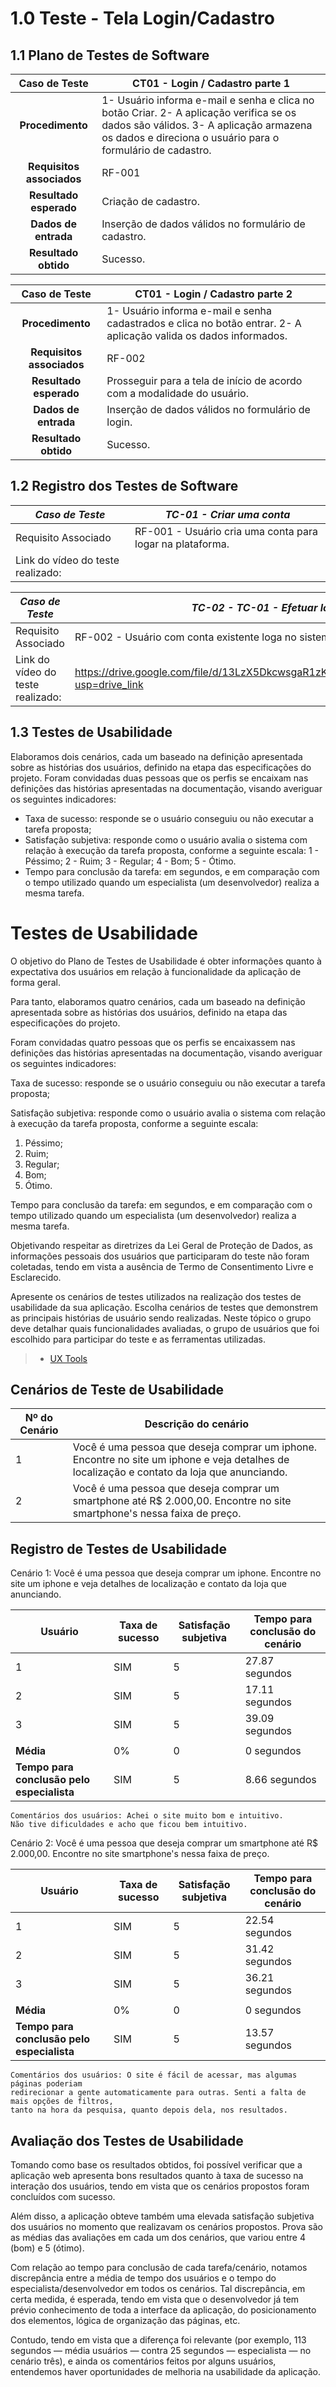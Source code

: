 # 1.0 Teste - Tela Login/Cadastro
## 1.1 Plano de Testes de Software

**Caso de Teste** | **CT01 - Login / Cadastro parte 1**
 :--------------: | ------------
**Procedimento**  | 1- Usuário informa e-mail e senha e clica no botão Criar. 2- A aplicação verifica se os dados são válidos. 3- A aplicação armazena os dados e direciona o usuário para o formulário de cadastro.
**Requisitos associados** | RF-001
**Resultado esperado** | Criação de cadastro.
**Dados de entrada** | Inserção de dados válidos no formulário de cadastro.
**Resultado obtido** | Sucesso.




**Caso de Teste** | **CT01 - Login / Cadastro parte 2**
 :--------------: | ------------
**Procedimento**  | 1- Usuário informa e-mail e senha cadastrados e clica no botão entrar. 2- A aplicação valida os dados informados.
**Requisitos associados** | RF-002
**Resultado esperado** | Prosseguir para a tela de início de acordo com a modalidade do usuário.
**Dados de entrada** | Inserção de dados válidos no formulário de login.
**Resultado obtido** | Sucesso.


## 1.2 Registro dos Testes de Software


|*Caso de Teste*                                 |*TC-01 - Criar uma conta*                                         |
|---|---|
|Requisito Associado | RF-001 - Usuário cria uma conta para logar na plataforma.|
|Link do vídeo do teste realizado: | | 

|*Caso de Teste*                                 |*TC-02 - TC-01 - Efetuar login*                                         |
|---|---|
|Requisito Associado | RF-002 - Usuário com conta existente loga no sistema.|
|Link do vídeo do teste realizado: | https://drive.google.com/file/d/13LzX5DkcwsgaR1zKEmnbNmvCrUCXndgr/view?usp=drive_link | 


## 1.3 Testes de Usabilidade

Elaboramos dois cenários, cada um baseado na definição apresentada sobre as histórias dos usuários, definido na etapa das especificações do projeto.
Foram convidadas duas pessoas que os perfis se encaixam nas definições das histórias apresentadas na documentação, visando averiguar os seguintes indicadores:
- Taxa de sucesso: responde se o usuário conseguiu ou não executar a tarefa proposta;
- Satisfação subjetiva: responde como o usuário avalia o sistema com relação à execução da tarefa proposta, conforme a seguinte escala:
           1 - Péssimo;
           2 - Ruim;
           3 - Regular;
           4 - Bom;
           5 - Ótimo.
- Tempo para conclusão da tarefa: em segundos, e em comparação com o tempo utilizado quando um especialista (um desenvolvedor) realiza a mesma tarefa.




# Testes de Usabilidade

O objetivo do Plano de Testes de Usabilidade é obter informações quanto à expectativa dos usuários em relação à  funcionalidade da aplicação de forma geral.

Para tanto, elaboramos quatro cenários, cada um baseado na definição apresentada sobre as histórias dos usuários, definido na etapa das especificações do projeto.

Foram convidadas quatro pessoas que os perfis se encaixassem nas definições das histórias apresentadas na documentação, visando averiguar os seguintes indicadores:

Taxa de sucesso: responde se o usuário conseguiu ou não executar a tarefa proposta;

Satisfação subjetiva: responde como o usuário avalia o sistema com relação à execução da tarefa proposta, conforme a seguinte escala:

1. Péssimo; 
2. Ruim; 
3. Regular; 
4. Bom; 
5. Ótimo.

Tempo para conclusão da tarefa: em segundos, e em comparação com o tempo utilizado quando um especialista (um desenvolvedor) realiza a mesma tarefa.

Objetivando respeitar as diretrizes da Lei Geral de Proteção de Dados, as informações pessoais dos usuários que participaram do teste não foram coletadas, tendo em vista a ausência de Termo de Consentimento Livre e Esclarecido.


Apresente os cenários de testes utilizados na realização dos testes de usabilidade da sua aplicação. Escolha cenários de testes que demonstrem as principais histórias de usuário sendo realizadas. Neste tópico o grupo deve detalhar quais funcionalidades avaliadas, o grupo de usuários que foi escolhido para participar do teste e as ferramentas utilizadas.

> - [UX Tools](https://uxdesign.cc/ux-user-research-and-user-testing-tools-2d339d379dc7)


## Cenários de Teste de Usabilidade

| Nº do Cenário | Descrição do cenário |
|---------------|----------------------|
| 1             | Você é uma pessoa que deseja comprar um iphone. Encontre no site um iphone e veja detalhes de localização e contato da loja que anunciando. |
| 2             | Você é uma pessoa que deseja comprar um smartphone até R$ 2.000,00. Encontre no site smartphone's nessa faixa de preço. |



## Registro de Testes de Usabilidade

Cenário 1: Você é uma pessoa que deseja comprar um iphone. Encontre no site um iphone e veja detalhes de localização e contato da loja que anunciando.

| Usuário | Taxa de sucesso | Satisfação subjetiva | Tempo para conclusão do cenário |
|---------|-----------------|----------------------|---------------------------------|
| 1       | SIM             | 5                    | 27.87 segundos                  |
| 2       | SIM             | 5                    | 17.11 segundos                  |
| 3       | SIM             | 5                    | 39.09 segundos                  |
|  |  |  |  |
| **Média**     | 0%           | 0                | 0 segundos                           |
| **Tempo para conclusão pelo especialista** | SIM | 5 | 8.66 segundos |


    Comentários dos usuários: Achei o site muito bom e intuitivo. 
    Não tive dificuldades e acho que ficou bem intuitivo.




Cenário 2: Você é uma pessoa que deseja comprar um smartphone até R$ 2.000,00. Encontre no site smartphone's nessa faixa de preço.

| Usuário | Taxa de sucesso | Satisfação subjetiva | Tempo para conclusão do cenário |
|---------|-----------------|----------------------|---------------------------------|
| 1       | SIM             | 5                    | 22.54 segundos                          |
| 2       | SIM             | 5                    | 31.42 segundos                          |
| 3       | SIM             | 5                    | 36.21 segundos                          |
|  |  |  |  |
| **Média**     | 0%           | 0                | 0 segundos                           |
| **Tempo para conclusão pelo especialista** | SIM | 5 | 13.57 segundos |


    Comentários dos usuários: O site é fácil de acessar, mas algumas páginas poderiam 
    redirecionar a gente automaticamente para outras. Senti a falta de mais opções de filtros, 
    tanto na hora da pesquisa, quanto depois dela, nos resultados.




## Avaliação dos Testes de Usabilidade


Tomando como base os resultados obtidos, foi possível verificar que a aplicação web apresenta bons resultados quanto à taxa de sucesso na interação dos usuários, tendo em vista que os cenários propostos foram concluídos com sucesso.

Além disso, a aplicação obteve também uma elevada satisfação subjetiva dos usuários no momento que realizavam os cenários propostos. Prova são as médias das avaliações em cada um dos cenários, que variou entre 4 (bom) e 5 (ótimo).

Com relação ao tempo para conclusão de cada tarefa/cenário, notamos discrepância entre a média de tempo dos usuários e o tempo do especialista/desenvolvedor em todos os cenários. Tal discrepância, em certa medida, é esperada, tendo em vista que o desenvolvedor já tem prévio conhecimento de toda a interface da aplicação, do posicionamento dos elementos, lógica de organização das páginas, etc.

Contudo, tendo em vista que a diferença foi relevante (por exemplo, 113 segundos — média usuários — contra 25 segundos — especialista — no cenário três), e ainda os comentários feitos por alguns usuários, entendemos haver oportunidades de melhoria na usabilidade da aplicação.



